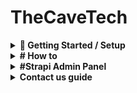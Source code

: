 # TheCaveTech

<details>
    <summary><strong>🚀 Getting Started / Setup</strong></summary>

This setup is designed for testing purposes only, as the company prefers to handle deployment themselves.
<details>
<summary><strong>
1. Installation
</strong></summary>

</br>
Both frontend and backend have `.env.example` files.  
0. Create `.env` files in both frontend and backend folders and copy the contents from `.env.example` into `.env`.


# The database file contains only data, not images.

# <strong>Backend:</strong>  
1. In the project root, you'll find a zipped database file.  
     Unzip it.  
2. Start MySQL Workbench  
3. Go to your root connection in Workbench → Administration → Users and Privileges → Add Account →  
     Enter `DATABASE_USERNAME` and `DATABASE_PASSWORD` as specified in your backend `.env` file  
4. In Administrative Roles, select all and click Apply  
5. Go to MySQL Connections and create a connection with the username from step 3  
6. Enter the connection you just created  
7. From the menu, select Server → Data Import  
8. Choose "Import from Self-contained File" and select the file from step 1  
9. For "Default Schema to be Imported To", choose "New" and enter `DATABASE_NAME` as in your `.env`  
10. Select the schema from "Default Target Schema" and click Start Import  
11. Refresh Schemas, and in Query, write `USE "database_name_from_env"` (e.g., `USE thecavetech`)

# <strong>Frontend:</strong>  
Here, you just need to copy the contents from .env.example into .env.

After setting up `.env` in the root folder (where `.env.example` is):

**Run:**

#Backend
In your terminal:  
12. `cd backend`  
13. `npm i`  
14. `npm run develop`
14. Navigate to the backend URL specified in your frontend `.env`  
15. If using our database file and prompted to create a user, use:  
        - Email: test@den.no  
        - Password: Gokstad1234  
     # OR 
     admin@admin.no </br>
     Admin1234 </br>



#Frontend

In the terminal:  
1. `cd frontend`  
2. `npm i`
3. `npm run dev`
4. Navigate to the frontend URL specified in your `.env`

**Testing:**  
1. `cd frontend`  
2. `npm run test` to run tests

</details>
<details>
<summary><strong>
🔐 2. Setting up OAuth / 3rd-party SSO Providers <br>
<strong>For testing:</strong>
</strong></summary>

# After npm run 

#### ✅ Google

1. Go to: [https://console.cloud.google.com/welcome](https://console.cloud.google.com/welcome)  
     Click **Select a project** and create a new project.

2. Go to: [https://console.cloud.google.com/apis/credentials](https://console.cloud.google.com/apis/credentials)  
     Click **Create credentials** → Select **OAuth client ID**

     - **Application type:** Web Application  
     - **Name:** Any name for your client  
     - **Authorized redirect URIs (for testing):**
         - `http://localhost:3000/api/auth/callback/google`
         - `http://localhost:1337/api/connect/google/callback`

3. Go to: [https://console.cloud.google.com/auth/branding](https://console.cloud.google.com/auth/branding)  
     Here you can configure the **OAuth consent screen**.  
     The following is **not required for testing**, but **mandatory for deployment**:

     - Application name  
     - Support email  
     - Application logo (optional)  
     - Privacy policy and terms of service  
     - Authorized domains such as:
         - `https://www.thecavetech.org`
         - Domains used in redirect URIs

---

#### ✅ Facebook

1. Go to: [https://developers.facebook.com/](https://developers.facebook.com/)  
     Create a new app for OAuth.

2. Follow the guide:  
     [Learning Strapi Authentication Flows with the Facebook Provider](https://strapi.io/blog/learning-strapi-authentication-flows-with-the-facebook-provider)

3. **Testing locally with Ngrok:**  
     - Run `ngrok http 3000` to generate a public URL.  
     - Use this as the redirect URI in the Facebook Developer Portal, e.g.:  
         `https://abc123.ngrok.io/api/auth/callback/facebook`  
     - For deployment, replace with your production URL:  
         `https://yourdomain.com/api/auth/callback/facebook`

---

#### ⚠️ Microsoft

- **Not tested**, as it requires a credit card for the trial period.  
- The code is implemented **universally** and should work with Microsoft and other providers like Google and Facebook.

---

### ⚙️ Configuration in Strapi

1. Go to the **Strapi Admin Panel**
2. Navigate to **Settings**
3. Under **Users & Permissions Plugin**, select **Providers**
4. Choose your desired OAuth provider
5. Enter:
     - **Client ID** and **Client Secret** from previous steps (Google/Facebook)
6. Add the following redirect URLs:

     - Google: `http://localhost:3000/api/auth/callback/google`  
     - Facebook: `http://localhost:3000/api/auth/callback/facebook`

7. For Microsoft: The redirect URL is generated automatically in Strapi

<details>
    <summary><strong>🖼️ Show Image</strong></summary>

    ![Screenshot](/ImagesForReadme/StrapiAddOauth.png)

    > 🔄 Remember to update **Authorized redirect URIs** when deploying the application so they point to the correct production URL.

</details>
</details>

<details>
<summary><strong>
🔐 3. Setting up SendGrid <br>
<strong>For testing:</strong>
</strong></summary>

1. Enable email in the Strapi admin panel:  
     Settings → Users & Permissions Plugin → Providers → Email → Enable > True → Save

2. Log in or register at https://app.sendgrid.com/  
3. Create a new sender  
4. Verify your email  
5. Go to API settings and create an API key  
6. After setup, save the API key in your `.env` file:  
     ```
     SENDGRID_API_KEY=
     DEFAULT_FROM_EMAIL=
     DEFAULT_REPLY_TO_EMAIL=
     ```
     Use the same values as when you created the sender.

**SendGrid: Unauthorized Error issue while using SendGrid Email API**  
[Help Article](https://help.twilio.com/articles/10284917001627)

</details>



</details>

<details><summary><strong># How to</strong></summary>
## 🔑 JWT Token Expiry

To change how long JWT tokens are valid:

- **backend/config/plugins.ts**
     - Find: `expiresIn: "7h"`
     - Change `"7h"` to your desired duration (e.g., `"24h"` for 24 hours).

- **lib/util/cookie.ts**
     - Find: `const maxAge = 7 * 60 * 60;`
     - Change `7` to the number of hours you want (e.g., `24 * 60 * 60` for 24 hours).

---

## ✉️ Email Configuration & Templates

### 1. Environment Variables

- Set email-related variables in your backend `.env` file.

### 2. Plugin Configuration

- **backend/config/plugins.ts**
     - Configure your email provider and settings here.

### 3. Email Service & Templates

- **backend/src/service/**
     - All email logic, templates, and text changes are handled here.
     - To update email content or templates, edit the relevant files in this folder.

---

**Tip:**  
For custom email text and templates, always update files in `backend/src/service` to match your requirements.

</details>

<details><summary><strong>#Strapi Admin Panel</strong></summary>
## Strapi Admin Panel

The Strapi Admin Panel is the main interface for managing all content, users, and settings in your application.

---

### 🛠️ Tips

- **ESLint & Tailwind CSS:**  
     If you see "unknown at rule" errors in Tailwind CSS, install the **PostCSS Language Support** extension for VSCode. This improves syntax highlighting and color visualization.

---

### 👤 Admin Roles & Permissions

Strapi uses roles to manage access and permissions:

| Role         | Description                                                                 |
|--------------|-----------------------------------------------------------------------------|
| **Super Admin** | Full access to all system functions. Used for critical system tasks.         |
| **Editor**      | Can manage and publish all content, including content from other users.      |
| **Author**      | Can manage only the content they have created.                              |

#### How to Change Roles

1. Log in to the Strapi admin panel.
2. Go to **Settings** in the sidebar.
3. Under **USERS & PERMISSIONS PLUGIN**, select **Roles**.
4. Click on a role to view or modify its permissions.
5. Adjust permissions as needed.
6. Click **Save** to apply changes.

# For Public users
Choose find and find one on every thing to show content from strapi



# For Admin
Choose every thing




![Screenshot](/ImagesForReadme/StrapiPermisions.png)

#### How to Manage Roles

- To edit an existing role, click the pencil icon next to the role.
- To add a new role, click **+ Add new role** at the top right.
- Configure permissions for different plugins and features.
- Remember to **Save** after making changes.
- We have only implemented </br>
![Screenshot](/ImagesForReadme/userRoles.png)

---

### 📦 Content Management

Strapi organizes content into **Collection Types** (multiple entries) and **Single Types** (unique pages).

#### Accessing the CMS

1. Log in to the admin panel.
2. The **Content Manager** dashboard appears.
3. Use the left sidebar to navigate content types.

#### Content Types

- **Collection Types:**  
     - Blog: Manage blog posts  
     - ContactSubmission: View form submissions  
     - Event: Manage events  
     - Project: Showcase projects  
     - User: Manage user accounts  
     - User Profile: Extended user info

- **Single Types:**  
     - AboutUs: Company info and team  
     - AuthSetting: Authentication settings  
     - ContactPage: Contact page config  
     - Footer: Website footer content  
     - GlobalSetting: Site-wide settings  
     - LandingPageHero: Landing page hero section

#### Managing Content

- **View/Edit:**  
     - Click a content type in the sidebar.
     - For Collection Types: See a list of entries.
     - For Single Types: Go directly to the editing interface.

- **Create New Entry (Collection Types):**  
     1. Select the Collection Type.
     2. Click **+ Add an entry**.
     3. Fill in the fields.
     4. Click **Save** (draft) or **Publish** (live).

- **Edit Entry:**  
     1. Click the entry to edit.
     2. Make changes.
     3. Click **Save** (draft) or **Publish** (live).

#### Publishing Workflow

- **Draft:** Content is saved but not visible to the public.
- **Published:** Content is live and visible on the website.

---


</details>

<details>
    <summary>
        <strong>Contact us guide<strong>
     </summary>
    To access messages in Strapi:

Log in to the Strapi admin panel
Click on "Content Manager" in the left menu
Under "Collection Types" select "ContactSubmission"
Click on a message (name) to open it and see all details

That's it! You'll then see all submitted contact forms with name, email, phone, and status. You can search, filter, and change message status from there.
</details>





